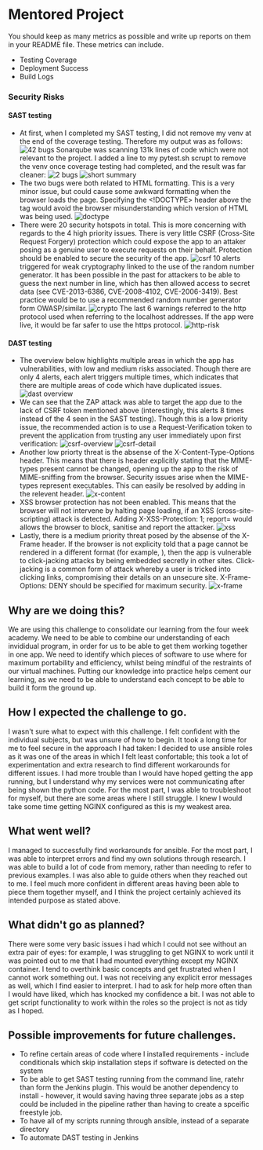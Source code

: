 # Mentored Project
 
You should keep as many metrics as possible and write up reports on them in your README file. These metrics can include.
 
- Testing Coverage
- Deployment Success
- Build Logs
### Security Risks
#### SAST testing
- At first, when I completed my SAST testing, I did not remove my venv at the end of the coverage testing. Therefore my output was as follows:
![42 bugs](/images/venv-bugs.png)
Sonarqube was scanning 131k lines of code which were not relevant to the project. I added a line to my pytest.sh scrupt to remove the venv once coverage testing had completed, and the result was far cleaner:
![2 bugs](/images/sast-overview.png)
![short summary](/images/sast-summary.png)
- The two bugs were both related to HTML formatting. This is a very minor issue, but could cause some awkward formatting when the browser loads the page. Specifying the <!DOCTYPE> header above the <html> tag would avoid the browser misunderstanding which version of HTML was being used.
![doctype](/images/sast-doctype.png)
- There were 20 security hotspots in total. This is more concerning with regards to the 4 high priority issues. There is very little CSRF (Cross-Site Request Forgery) protection which could expose the app to an attaker posing as a genuine user to execute requests on their behalf. Protection should be enabled to secure the security of the app.
![csrf](/images/high-priority.png)
10 alerts triggered for weak cryptography linked to the use of the random number generator. It has been possible in the past for attackers to be able to guess the next number in line, which has then allowed access to secret data (see CVE-2013-6386, CVE-2008-4102, CVE-2006-3419). Best practice would be to use a recommended random number generator form OWASP/similar.
![crypto](/images/weak-crypto.png)
The last 6 warnings referred to the http protocol used when referring to the localhost addresses. If the app were live, it would be far safer to use the https protocol.
![http-risk](/images/http-insecure-sast.png)
#### DAST testing
- The overview below highlights multiple areas in which the app has vulnerabilities, with low and medium risks associated. Though there are only 4 alerts, each alert triggers multiple times, which indicates that there are multiple areas of code which have duplicated issues.
![dast overview](/images/dast-overview.png)
- We can see that the ZAP attack was able to target the app due to the lack of CSRF token mentioned above (interestingly, this alerts 8 times instead of the 4 seen in the SAST testing). Though this is a low priority issue, the recommended action is to use a Request-Verification token to prevent the application from trusting any user immediately upon first verification:
![csrf-overview](/images/dast-csrf-detail.png)
![csrf-detail](/images/dast-csrf.png)
- Another low priorty threat is the absense of the X-Content-Type-Options header. This means that there is header explicitly stating that the MIME-types present cannot be changed, opening up the app to the risk of MIME-sniffing from the browser. Security issues arise when the MIME-types represent executables. This can easily be resolved by adding in the relevent header.
![x-content](/images/dast-x-content.png)
- XSS browser protection has not been enabled. This means that the browser will not intervene by halting page loading, if an XSS (cross-site-scripting) attack is detected. Adding X-XSS-Protection: 1; report=<reporting-uri> would allows the browser to block, sanitise and report the attacker. 
![xss](/images/dast-xss.png)
- Lastly, there is a medium priority threat posed by the absense of the X-Frame header. If the browser is not explicity told that a page cannot be rendered in a different format (for example, <embed>), then the app is vulnerable to click-jacking attacks by being embedded secretly in other sites. Click-jacking is a common form of attack whereby a user is tricked into clicking links, compromising their details on an unsecure site. X-Frame-Options: DENY should be specified for maximum security.
![x-frame](/images/dast-x-frame.png)


 

## Why are we doing this?

We are using this challenge to consolidate our learning from the four week academy. We need to be able to combine our understanding of each invididual program, in order for us to be able to get them working together in one app. We need to identify which pieces of software to use where for maximum portability and efficiency, whilst being mindful of the restraints of our virtual machines. Putting our knowledge into practice helps cement our learning, as we need to be able to understand each concept to be able to build it form the ground up. 

## How I expected the challenge to go.

I wasn't sure what to expect with this challenge. I felt confident with the individual subjects, but was unsure of how to begin. It took a long time for me to feel secure in the approach I had taken: I decided to use ansible roles as it was one of the areas in which I felt least confortable; this took a lot of experimentation and extra research to find different workarounds for different issues. I had more trouble than I would have hoped getting the app running, but I understand why my services were not communicating after being shown the python code. For the most part, I was able to troubleshoot for myself, but there are some areas where I still struggle. I knew I would take some time getting NGINX configured as this is my weakest area. 

## What went well?

I managed to successfully find workarounds for ansible. For the most part, I was able to interpret errors and find my own solutions through research. I was able to build a lot of code from memory, rather than needing to refer to previous examples. I was also able to guide others when they reached out to me. I feel much more confident in different areas having been able to piece them together myself, and I think the project certainly achieved its intended purpose as stated above. 

## What didn't go as planned?

There were some very basic issues i had which I could not see without an extra pair of eyes: for example, I was struggling to get NGINX to work until it was pointed out to me that I had mounted everything except my NGINX container. I tend to overthink basic concepts and get frustrated when I cannot work something out. I was not receiving any explicit error messages as well, which I find easier to interpret. I had to ask for help more often than I would have liked, which has knocked my confidence a bit. I was not able to get script functionality to work within the roles so the project is not as tidy as I hoped.

## Possible improvements for future challenges.

- To refine certain areas of code where I installed requirements - include conditionals which skip installation steps if software is detected on the system
- To be able to get SAST testing running from the command line, ratehr than form the Jenkins plugin. This would be another dependency to install - however, it would saving having three separate jobs as a step could be included in the pipeline rather than having to create a spceific freestyle job. 
- To have all of my scripts running through ansible, instead of a separate directory
- To automate DAST testing in Jenkins
  
